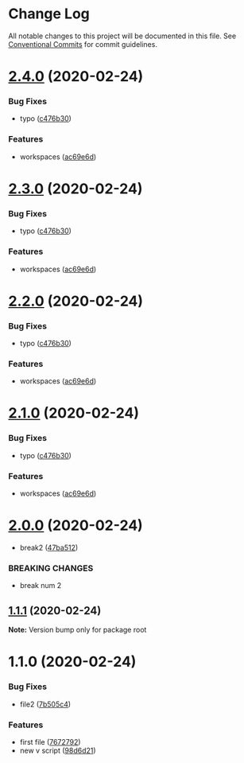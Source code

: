 # Change Log

All notable changes to this project will be documented in this file.
See [Conventional Commits](https://conventionalcommits.org) for commit guidelines.

# [2.4.0](https://github.com/KNedelec/ltest/compare/v2.0.0...v2.4.0) (2020-02-24)


### Bug Fixes

* typo ([c476b30](https://github.com/KNedelec/ltest/commit/c476b307d2d97da367bfef8d435eba36870879ea))


### Features

* workspaces ([ac69e6d](https://github.com/KNedelec/ltest/commit/ac69e6d533cad9de307c47014bab90b265c48130))





# [2.3.0](https://github.com/KNedelec/ltest/compare/v2.0.0...v2.3.0) (2020-02-24)


### Bug Fixes

* typo ([c476b30](https://github.com/KNedelec/ltest/commit/c476b307d2d97da367bfef8d435eba36870879ea))


### Features

* workspaces ([ac69e6d](https://github.com/KNedelec/ltest/commit/ac69e6d533cad9de307c47014bab90b265c48130))





# [2.2.0](https://github.com/KNedelec/ltest/compare/v2.0.0...v2.2.0) (2020-02-24)


### Bug Fixes

* typo ([c476b30](https://github.com/KNedelec/ltest/commit/c476b307d2d97da367bfef8d435eba36870879ea))


### Features

* workspaces ([ac69e6d](https://github.com/KNedelec/ltest/commit/ac69e6d533cad9de307c47014bab90b265c48130))





# [2.1.0](https://github.com/KNedelec/ltest/compare/v2.0.0...v2.1.0) (2020-02-24)


### Bug Fixes

* typo ([c476b30](https://github.com/KNedelec/ltest/commit/c476b307d2d97da367bfef8d435eba36870879ea))


### Features

* workspaces ([ac69e6d](https://github.com/KNedelec/ltest/commit/ac69e6d533cad9de307c47014bab90b265c48130))





# [2.0.0](https://github.com/KNedelec/ltest/compare/v1.1.1...v2.0.0) (2020-02-24)


* break2 ([47ba512](https://github.com/KNedelec/ltest/commit/47ba512b4b1625cd699833e2613ab04e396e3ab3))


### BREAKING CHANGES

* break num 2





## [1.1.1](https://github.com/KNedelec/ltest/compare/v1.1.0...v1.1.1) (2020-02-24)

**Note:** Version bump only for package root





# 1.1.0 (2020-02-24)


### Bug Fixes

* file2 ([7b505c4](https://github.com/KNedelec/ltest/commit/7b505c4c88119957812280ec15e5cddf31e38ff3))


### Features

* first file ([7672792](https://github.com/KNedelec/ltest/commit/7672792ebddf1d19cc676fa804bd7f4b4dde6eda))
* new v script ([98d6d21](https://github.com/KNedelec/ltest/commit/98d6d21f7e9838a5ed63520ff1663b886860be9a))
